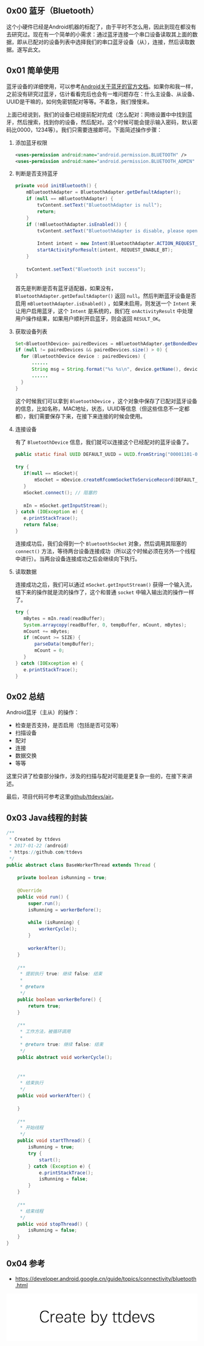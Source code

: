
## 0x00 蓝牙（Bluetooth）

这个小硬件已经是Android机器的标配了，由于平时不怎么用，因此到现在都没有去研究过。现在有一个简单的小需求：通过蓝牙连接一个串口设备读取其上面的数据，即从已配对的设备列表中选择我们的串口蓝牙设备（从），连接，然后读取数据。遂写此文。


## 0x01 简单使用

蓝牙设备的详细使用，可以参考[Android关于蓝牙的官方文档](https://developer.android.google.cn/guide/topics/connectivity/bluetooth.html)。如果你和我一样，之前没有研究过蓝牙，估计看看完后也会有一堆问题存在：什么主设备、从设备、UUID是干嘛的，如何免密钥配对等等。不着急，我们慢慢来。

上面已经说到，我们的设备已经提前配对完成（怎么配对：网络设置中中找到蓝牙，然后搜索，找到你的设备，然后配对。这个时候可能会提示输入密码，默认密码比0000，1234等）。我们只需要连接即可。下面简述操作步骤：

1. 添加蓝牙权限

    ``` xml
    <uses-permission android:name="android.permission.BLUETOOTH" />
    <uses-permission android:name="android.permission.BLUETOOTH_ADMIN" />
    ```
    
2. 判断是否支持蓝牙

    ``` java
    private void initBluetooth() {
        mBluetoothAdapter = BluetoothAdapter.getDefaultAdapter();
        if (null == mBluetoothAdapter) {
            tvContent.setText("BluetoothAdapter is null");
            return;
        }
        if (!mBluetoothAdapter.isEnabled()) {
            tvContent.setText("BluetoothAdapter is disable, please open it");

            Intent intent = new Intent(BluetoothAdapter.ACTION_REQUEST_ENABLE);
            startActivityForResult(intent, REQUEST_ENABLE_BT);
        }

        tvContent.setText("Bluetooth init success");
    }
    ```
    
    首先是判断是否有蓝牙适配器，如果没有，`BluetoothAdapter.getDefaultAdapter()` 返回 `null`。然后判断蓝牙设备是否启用 `mBluetoothAdapter.isEnabled()` ，如果未启用，则发送一个 `Intent` 来让用户启用蓝牙，这个 `Intent` 是系统的，我们在 `onActivityResult` 中处理用户操作结果，如果用户顺利开启蓝牙，则会返回 `RESULT_OK`。
    
3. 获取设备列表

    ``` java
    Set<BluetoothDevice> pairedDevices = mBluetoothAdapter.getBondedDevices();
    if (null != pairedDevices && pairedDevices.size() > 0) {
      for (BluetoothDevice device : pairedDevices) {
          ......
          String msg = String.format("%s %s\n", device.getName(), device.getAddress());
          ......
      }
    }
    ```
    
    这个时候我们可以拿到 `BluetoothDevice` ，这个对象中保存了已配对蓝牙设备的信息，比如名称，MAC地址，状态，UUID等信息（但这些信息不一定都都），我们需要保存下来，在接下来连接的时候会使用。
    
4. 连接设备

    有了 `BluetoothDevice` 信息，我们就可以连接这个已经配对的蓝牙设备了。
    
    ``` java
    public static final UUID DEFAULT_UUID = UUID.fromString("00001101-0000-1000-8000-00805f9b34fb");

    try {
       if(null == mSocket){
           mSocket = mDevice.createRfcommSocketToServiceRecord(DEFAULT_UUID);
       }
       mSocket.connect(); // 阻塞的

       mIn = mSocket.getInputStream();
   } catch (IOException e) {
       e.printStackTrace();
       return false;
   }
    ```
    
    连接成功后，我们会得到一个 `BluetoothSocket` 对象，然后调用其阻塞的 `connect()` 方法，等待两台设备连接成功（所以这个时候必须在另外一个线程中进行）。当两台设备连接成功之后会继续向下执行。
    
5. 读取数据

    连接成功之后，我们可以通过 `mSocket.getInputStream()` 获得一个输入流，结下来的操作就是流的操作了，这个和普通 `socket` 中输入输出流的操作一样了。
    
    ``` java
    try {
       mBytes = mIn.read(readBuffer);
       System.arraycopy(readBuffer, 0, tempBuffer, mCount, mBytes);
       mCount += mBytes;
       if (mCount >= SIZE) {
           parseData(tempBuffer);
           mCount = 0;
       }
   } catch (IOException e) {
       e.printStackTrace();
   }
    ```


## 0x02 总结
   
Android蓝牙（主从）的操作：
   
- 检查是否支持，是否启用（包括是否可见等）
- 扫描设备
- 配对
- 连接
- 数据交换
- 等等

这里只讲了检查部分操作，涉及的扫描与配对可能是更复杂一些的，在接下来讲述。

最后，项目代码可参考这里[github/ttdevs/air](https://github.com/ttdevs/android/tree/master/apps/air)。


## 0x03 Java线程的封装

``` java
/**
 * Created by ttdevs
 * 2017-01-22 (android)
 * https://github.com/ttdevs
 */
public abstract class BaseWorkerThread extends Thread {

    private boolean isRunning = true;

    @Override
    public void run() {
        super.run();
        isRunning = workerBefore();

        while (isRunning) {
            workerCycle();
        }

        workerAfter();
    }

    /**
     * 提前执行 true: 继续 false: 结束
     *
     * @return
     */
    public boolean workerBefore() {
        return true;
    }

    /**
     * 工作方法，被循环调用
     *
     * @return true: 继续 false: 结束
     */
    public abstract void workerCycle();


    /**
     * 结束执行
     */
    public void workerAfter() {

    }

    /**
     * 开始线程
     */
    public void startThread() {
        isRunning = true;
        try {
            start();
        } catch (Exception e) {
            e.printStackTrace();
            isRunning = false;
        }
    }

    /**
     * 结束线程
     */
    public void stopThread() {
        isRunning = false;
    }
}
```


## 0x04 参考

- https://developer.android.google.cn/guide/topics/connectivity/bluetooth.html

![Create by ttdevs](https://raw.githubusercontent.com/ttdevs/ttdevs.github.io/common/images/logo.png)


